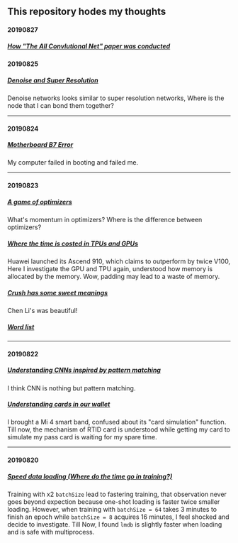 ## This repository hodes my thoughts

#### 20190827

##### [How "The All Convlutional Net" paper was conducted](archive/20190826/README.md)

#### 20190825

##### [Denoise and Super Resolution](archive/20190824/README.md)
Denoise networks looks similar to super resolution networks, Where is the node that I can bond them together?

---

#### 20190824

##### [Motherboard B7 Error](archive/20190824/b7Error.md)
My computer failed in booting and failed me.

---

#### 20190823

##### [A game of optimizers](archive/20190823/README.md)
What's momentum in optimizers? Where is the difference between optimizers?

##### [Where the time is costed in TPUs and GPUs](archive/20190823/TPUcompareGPU.md)

Huawei launched its Ascend 910, which claims to outperform by twice V100, Here I investigate the GPU and TPU again, understood how memory is allocated by the memory. Wow, padding may lead to a waste of memory.

##### [Crush has some sweet meanings](archive/20190823/crush.md)

Chen Li's <crush> was beautiful!

##### [Word list](archive/20190823/wordlist.md)

---

#### 20190822

##### [Understanding CNNs inspired by pattern matching](archive/20190822/README.md)

I think CNN is nothing but pattern matching.

##### [Understanding cards in our wallet](archive/20190822/cardsSimulation.md)    
I brought a Mi 4 smart band, confused about its "card simulation" function. Till now, the mechanism of RTID card is understood while getting my card to simulate my pass card is waiting for my spare time.

---

#### 20190820

##### [Speed data loading (Where do the time go in training?)](https://zi-angzhang.github.io/pytorch-load-faster/)

Training with x2 `batchSize` lead to fastering training, that observation never goes beyond expection because one-shot loading is faster twice smaller loading. However, when training with `batchSize = 64` takes 3 minutes to finish an epoch while `batchSize = 8` acquires 16 minutes, I feel shocked and decide to investigate. Till Now, I found `lmdb` is slightly faster when loading and is safe with multiprocess. 
